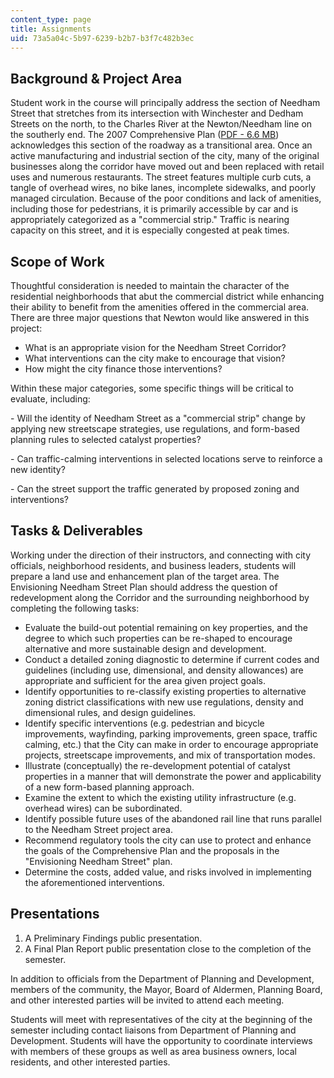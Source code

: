 ```yaml
---
content_type: page
title: Assignments
uid: 73a5a04c-5b97-6239-b2b7-b3f7c482b3ec
---
```


Background & Project Area
-------------------------

Student work in the course will principally address the section of Needham Street that stretches from its intersection with Winchester and Dedham Streets on the north, to the Charles River at the Newton/Needham line on the southerly end. The 2007 Comprehensive Plan ([PDF - 6.6 MB](https://www.newtonma.gov/home/showpublisheddocument?id=41594)) acknowledges this section of the roadway as a transitional area. Once an active manufacturing and industrial section of the city, many of the original businesses along the corridor have moved out and been replaced with retail uses and numerous restaurants. The street features multiple curb cuts, a tangle of overhead wires, no bike lanes, incomplete sidewalks, and poorly managed circulation. Because of the poor conditions and lack of amenities, including those for pedestrians, it is primarily accessible by car and is appropriately categorized as a "commercial strip." Traffic is nearing capacity on this street, and it is especially congested at peak times.

Scope of Work
-------------

Thoughtful consideration is needed to maintain the character of the residential neighborhoods that abut the commercial district while enhancing their ability to benefit from the amenities offered in the commercial area. There are three major questions that Newton would like answered in this project:

*   What is an appropriate vision for the Needham Street Corridor?
*   What interventions can the city make to encourage that vision?
*   How might the city finance those interventions?

Within these major categories, some specific things will be critical to evaluate, including:

\- Will the identity of Needham Street as a "commercial strip" change by applying new streetscape strategies, use regulations, and form-based planning rules to selected catalyst properties?

\- Can traffic-calming interventions in selected locations serve to reinforce a new identity?

\- Can the street support the traffic generated by proposed zoning and interventions?

Tasks & Deliverables
--------------------

Working under the direction of their instructors, and connecting with city officials, neighborhood residents, and business leaders, students will prepare a land use and enhancement plan of the target area. The Envisioning Needham Street Plan should address the question of redevelopment along the Corridor and the surrounding neighborhood by completing the following tasks:

*   Evaluate the build-out potential remaining on key properties, and the degree to which such properties can be re-shaped to encourage alternative and more sustainable design and development.
*   Conduct a detailed zoning diagnostic to determine if current codes and guidelines (including use, dimensional, and density allowances) are appropriate and sufficient for the area given project goals.
*   Identify opportunities to re-classify existing properties to alternative zoning district classifications with new use regulations, density and dimensional rules, and design guidelines.
*   Identify specific interventions (e.g. pedestrian and bicycle improvements, wayfinding, parking improvements, green space, traffic calming, etc.) that the City can make in order to encourage appropriate projects, streetscape improvements, and mix of transportation modes.
*   Illustrate (conceptually) the re-development potential of catalyst properties in a manner that will demonstrate the power and applicability of a new form-based planning approach.
*   Examine the extent to which the existing utility infrastructure (e.g. overhead wires) can be subordinated.
*   Identify possible future uses of the abandoned rail line that runs parallel to the Needham Street project area.
*   Recommend regulatory tools the city can use to protect and enhance the goals of the Comprehensive Plan and the proposals in the "Envisioning Needham Street" plan.
*   Determine the costs, added value, and risks involved in implementing the aforementioned interventions.

Presentations
-------------

1.  A Preliminary Findings public presentation.
2.  A Final Plan Report public presentation close to the completion of the semester.

In addition to officials from the Department of Planning and Development, members of the community, the Mayor, Board of Aldermen, Planning Board, and other interested parties will be invited to attend each meeting.

Students will meet with representatives of the city at the beginning of the semester including contact liaisons from Department of Planning and Development. Students will have the opportunity to coordinate interviews with members of these groups as well as area business owners, local residents, and other interested parties.